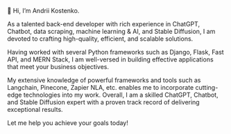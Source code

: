 👋 Hi, I’m Andrii Kostenko.

As a talented back-end developer with rich experience in ChatGPT, Chatbot, data scraping, machine learning & AI, and Stable Diffusion, I am devoted to crafting high-quality, efficient, and scalable solutions.

Having worked with several Python frameworks such as Django, Flask, Fast API, and MERN Stack, I am well-versed in building effective applications that meet your business objectives.

My extensive knowledge of powerful frameworks and tools such as Langchain, Pinecone, Zapier NLA, etc. enables me to incorporate cutting-edge technologies into my work. Overall, I am a skilled ChatGPT, Chatbot, and Stable Diffusion expert with a proven track record of delivering exceptional results.

Let me help you achieve your goals today!

